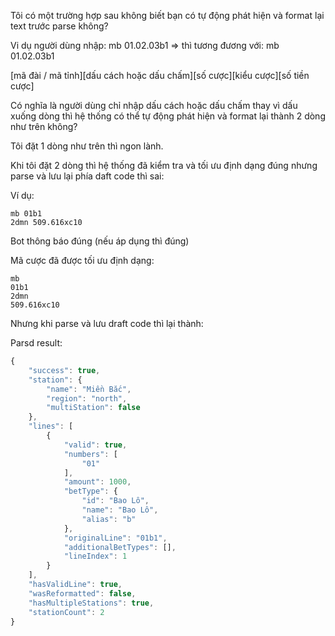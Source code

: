 Tôi có một trường hợp sau không biết bạn có tự động phát hiện và format lại text trước parse không?

Vi dụ người dùng nhập:
mb 01.02.03b1
=> thì tương đương với:
mb
01.02.03b1

[mã đài / mã tỉnh][dấu cách hoặc dấu chấm][số cược][kiểu cược][số tiền cược]

Có nghĩa là người dùng chỉ nhập dấu cách hoặc dấu chấm thay vì dấu xuống dòng thì hệ thống có thể tự động phát hiện và format lại thành 2 dòng như trên không?

Tôi đặt 1 dòng như trên thì ngon lành.

Khi tôi đặt 2 dòng thì hệ thống đã kiểm tra và tối ưu định dạng đúng nhưng parse và lưu lại phía daft code thì sai:

Ví dụ:

```
mb 01b1
2dmn 509.616xc10
```

Bot thông báo đúng (nếu áp dụng thì đúng)

Mã cược đã được tối ưu định dạng:

```
mb
01b1
2dmn
509.616xc10
```

Nhưng khi parse và lưu draft code thì lại thành:

Parsd result:

```js
{
    "success": true,
    "station": {
        "name": "Miền Bắc",
        "region": "north",
        "multiStation": false
    },
    "lines": [
        {
            "valid": true,
            "numbers": [
                "01"
            ],
            "amount": 1000,
            "betType": {
                "id": "Bao Lô",
                "name": "Bao Lô",
                "alias": "b"
            },
            "originalLine": "01b1",
            "additionalBetTypes": [],
            "lineIndex": 1
        }
    ],
    "hasValidLine": true,
    "wasReformatted": false,
    "hasMultipleStations": true,
    "stationCount": 2
}
```
